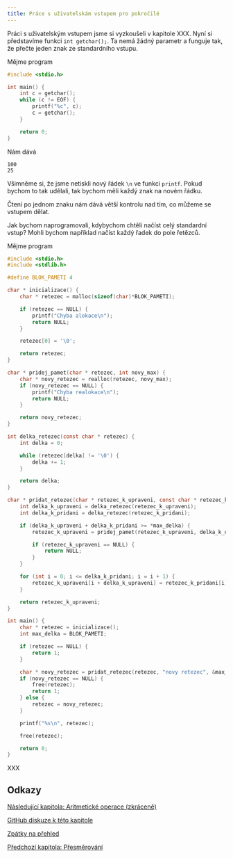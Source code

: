 ```yaml
---
title: Práce s uživatelskám vstupem pro pokročilé
---
```


Práci s uživatelským vstupem jsme si vyzkoušeli v kapitole XXX. Nyní si představíme funkci `int getchar();`. Ta nemá žádný parametr a funguje tak, že přečte jeden znak ze standardního vstupu.

Mějme program
```c
#include <stdio.h>

int main() {
    int c = getchar();
    while (c != EOF) {
        printf("%c", c);
        c = getchar();
    }

    return 0;
}
```

Nám dává

```
100
25
```

Všimněme si, že jsme netiskli nový řádek `\n` ve funkci `printf`. Pokud bychom to tak udělali, tak bychom měli každý znak na novém řádku.

Čtení po jednom znaku nám dává větší kontrolu nad tím, co můžeme se vstupem dělat. 


Jak bychom naprogramovali, kdybychom chtěli načíst celý standardní vstup? Mohli bychom například načíst každý řadek do pole řetězců.

Mějme program

```c
#include <stdio.h>
#include <stdlib.h>

#define BLOK_PAMETI 4

char * inicializace() {
    char * retezec = malloc(sizeof(char)*BLOK_PAMETI);

    if (retezec == NULL) {
        printf("Chyba alokace\n");
        return NULL;
    }

    retezec[0] = '\0';

    return retezec;
}

char * pridej_pamet(char * retezec, int novy_max) {
    char * novy_retezec = realloc(retezec, novy_max);
    if (novy_retezec == NULL) {
        printf("Chyba realokace\n");
        return NULL;
    }

    return novy_retezec;
}

int delka_retezec(const char * retezec) {
    int delka = 0;

    while (retezec[delka] != '\0') {
        delka += 1;
    }

    return delka;
}

char * pridat_retezec(char * retezec_k_upraveni, const char * retezec_k_pridani, int * max_delka) {
    int delka_k_upraveni = delka_retezec(retezec_k_upraveni);
    int delka_k_pridani = delka_retezec(retezec_k_pridani);

    if (delka_k_upraveni + delka_k_pridani >= *max_delka) {
        retezec_k_upraveni = pridej_pamet(retezec_k_upraveni, delka_k_upraveni + delka_k_pridani + 1);

        if (retezec_k_upraveni == NULL) {
            return NULL;
        }
    }

    for (int i = 0; i <= delka_k_pridani; i = i + 1) {
        retezec_k_upraveni[i + delka_k_upraveni] = retezec_k_pridani[i];
    }

    return retezec_k_upraveni;
}

int main() {
    char * retezec = inicializace();
    int max_delka = BLOK_PAMETI;

    if (retezec == NULL) {
        return 1;
    }

    char * novy_retezec = pridat_retezec(retezec, "novy retezec", &max_delka);
    if (novy_retezec == NULL) {
        free(retezec);
        return 1;
    } else {
        retezec = novy_retezec;
    }

    printf("%s\n", retezec);

    free(retezec);

    return 0;
}
```
XXX


## Odkazy
[Následující kapitola: Aritmetické operace (zkráceně)](./volitelne-aritmeticke-operace.md)

[GitHub diskuze k této kapitole](https://github.com/tomasbruckner/c_lectures/discussions/32)

[Zpátky na přehled](./index.md)

[Předchozí kapitola: Přesměrování](./pokrocile-presmerovani.md)
